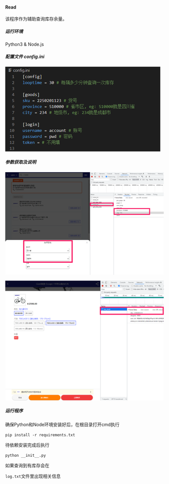 #### Read

该程序作为辅助查询库存余量。

##### 运行环境

Python3  &  Node.js

##### 配置文件 config.ini

![配置文件](https://github.com/ctrlands/Giant-Escape/blob/main/img/%E9%85%8D%E7%BD%AE%E6%96%87%E4%BB%B6.png?raw=true)

##### 参数获取及说明

![地市级](https://github.com/ctrlands/Giant-Escape/blob/main/img/%E5%9C%B0%E7%BA%A7%E5%B8%82.png?raw=true)

![sku](https://github.com/ctrlands/Giant-Escape/blob/main/img/sku.png?raw=true)

##### 运行程序

确保Python和Node环境安装好后，在根目录打开cmd执行

`pip install -r requirements.txt`

待依赖安装完成后执行

`python __init__.py`

如果查询到有库存会在

`log.txt`文件里出现相关信息
